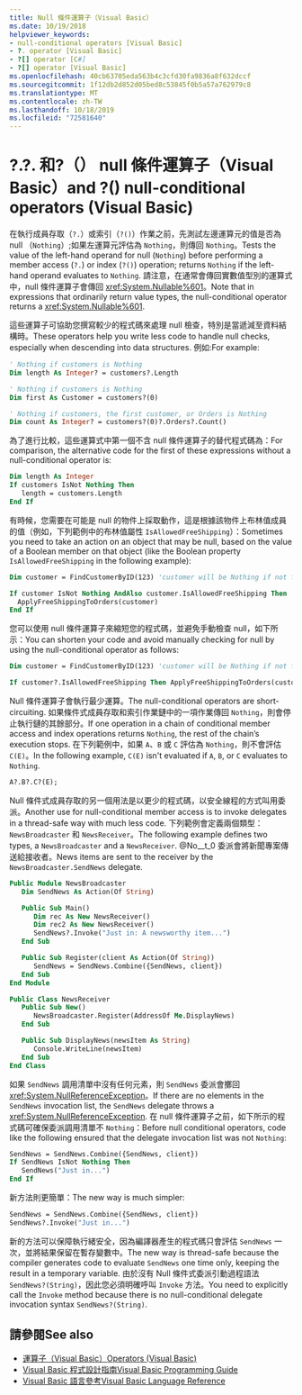 ```yaml
---
title: Null 條件運算子（Visual Basic）
ms.date: 10/19/2018
helpviewer_keywords:
- null-conditional operators [Visual Basic]
- ?. operator [Visual Basic]
- ?[] operator [C#]
- ?[] operator [Visual Basic]
ms.openlocfilehash: 40cb63705eda563b4c3cfd30fa9836a8f632dccf
ms.sourcegitcommit: 1f12db2d852d05bed8c53845f0b5a57a762979c8
ms.translationtype: MT
ms.contentlocale: zh-TW
ms.lasthandoff: 10/18/2019
ms.locfileid: "72581640"
---
```

# <a name="-and--null-conditional-operators-visual-basic"></a><span data-ttu-id="12d88-102">?.</span><span class="sxs-lookup"><span data-stu-id="12d88-102">?.</span></span> <span data-ttu-id="12d88-103">和?（） null 條件運算子（Visual Basic）</span><span class="sxs-lookup"><span data-stu-id="12d88-103">and ?() null-conditional operators (Visual Basic)</span></span>

<span data-ttu-id="12d88-104">在執行成員存取（`?.`）或索引（`?()`）作業之前，先測試左邊運算元的值是否為 null （`Nothing`）;如果左運算元評估為 `Nothing`，則傳回 `Nothing`。</span><span class="sxs-lookup"><span data-stu-id="12d88-104">Tests the value of the left-hand operand for null (`Nothing`) before performing a member access (`?.`) or index (`?()`) operation; returns `Nothing` if the left-hand operand evaluates to `Nothing`.</span></span> <span data-ttu-id="12d88-105">請注意，在通常會傳回實數值型別的運算式中，null 條件運算子會傳回 <xref:System.Nullable%601>。</span><span class="sxs-lookup"><span data-stu-id="12d88-105">Note that in expressions that ordinarily return value types, the null-conditional operator returns a <xref:System.Nullable%601>.</span></span>

<span data-ttu-id="12d88-106">這些運算子可協助您撰寫較少的程式碼來處理 null 檢查，特別是當遞減至資料結構時。</span><span class="sxs-lookup"><span data-stu-id="12d88-106">These operators help you write less code to handle null checks, especially when descending into data structures.</span></span> <span data-ttu-id="12d88-107">例如:</span><span class="sxs-lookup"><span data-stu-id="12d88-107">For example:</span></span>

```vb
' Nothing if customers is Nothing
Dim length As Integer? = customers?.Length

' Nothing if customers is Nothing
Dim first As Customer = customers?(0)

' Nothing if customers, the first customer, or Orders is Nothing
Dim count As Integer? = customers?(0)?.Orders?.Count()
```

<span data-ttu-id="12d88-108">為了進行比較，這些運算式中第一個不含 null 條件運算子的替代程式碼為：</span><span class="sxs-lookup"><span data-stu-id="12d88-108">For comparison, the alternative code for the first of these expressions without a null-conditional operator is:</span></span>

```vb
Dim length As Integer
If customers IsNot Nothing Then
   length = customers.Length
End If
```

<span data-ttu-id="12d88-109">有時候，您需要在可能是 null 的物件上採取動作，這是根據該物件上布林值成員的值（例如，下列範例中的布林值屬性 `IsAllowedFreeShipping`）：</span><span class="sxs-lookup"><span data-stu-id="12d88-109">Sometimes you need to take an action on an object that may be null, based on the value of a Boolean member on that object (like the Boolean property `IsAllowedFreeShipping` in the following example):</span></span>

```vb
Dim customer = FindCustomerByID(123) 'customer will be Nothing if not found.

If customer IsNot Nothing AndAlso customer.IsAllowedFreeShipping Then
  ApplyFreeShippingToOrders(customer)
End If
```

<span data-ttu-id="12d88-110">您可以使用 null 條件運算子來縮短您的程式碼，並避免手動檢查 null，如下所示：</span><span class="sxs-lookup"><span data-stu-id="12d88-110">You can shorten your code and avoid manually checking for null by using the null-conditional operator as follows:</span></span>

```vb
Dim customer = FindCustomerByID(123) 'customer will be Nothing if not found.

If customer?.IsAllowedFreeShipping Then ApplyFreeShippingToOrders(customer)
```

<span data-ttu-id="12d88-111">Null 條件運算子會執行最少運算。</span><span class="sxs-lookup"><span data-stu-id="12d88-111">The null-conditional operators are short-circuiting.</span></span>  <span data-ttu-id="12d88-112">如果條件式成員存取和索引作業鏈中的一項作業傳回 `Nothing`，則會停止執行鏈的其餘部分。</span><span class="sxs-lookup"><span data-stu-id="12d88-112">If one operation in a chain of conditional member access and index operations returns `Nothing`, the rest of the chain’s execution stops.</span></span>  <span data-ttu-id="12d88-113">在下列範例中，如果 `A`、`B` 或 `C` 評估為 `Nothing`，則不會評估 `C(E)`。</span><span class="sxs-lookup"><span data-stu-id="12d88-113">In the following example, `C(E)` isn't evaluated if `A`, `B`, or `C` evaluates to `Nothing`.</span></span>

```vb
A?.B?.C?(E);
```

<span data-ttu-id="12d88-114">Null 條件式成員存取的另一個用法是以更少的程式碼，以安全線程的方式叫用委派。</span><span class="sxs-lookup"><span data-stu-id="12d88-114">Another use for null-conditional member access is to invoke delegates in a thread-safe way with much less code.</span></span>  <span data-ttu-id="12d88-115">下列範例會定義兩個類型： `NewsBroadcaster` 和 `NewsReceiver`。</span><span class="sxs-lookup"><span data-stu-id="12d88-115">The following example defines two types, a `NewsBroadcaster` and a `NewsReceiver`.</span></span> <span data-ttu-id="12d88-116">@No__t_0 委派會將新聞專案傳送給接收者。</span><span class="sxs-lookup"><span data-stu-id="12d88-116">News items are sent to the receiver by the `NewsBroadcaster.SendNews` delegate.</span></span>

```vb
Public Module NewsBroadcaster
   Dim SendNews As Action(Of String)

   Public Sub Main()
      Dim rec As New NewsReceiver()
      Dim rec2 As New NewsReceiver()
      SendNews?.Invoke("Just in: A newsworthy item...")
   End Sub

   Public Sub Register(client As Action(Of String))
      SendNews = SendNews.Combine({SendNews, client})
   End Sub
End Module

Public Class NewsReceiver
   Public Sub New()
      NewsBroadcaster.Register(AddressOf Me.DisplayNews)
   End Sub

   Public Sub DisplayNews(newsItem As String)
      Console.WriteLine(newsItem)
   End Sub
End Class
```

<span data-ttu-id="12d88-117">如果 `SendNews` 調用清單中沒有任何元素，則 `SendNews` 委派會擲回 <xref:System.NullReferenceException>。</span><span class="sxs-lookup"><span data-stu-id="12d88-117">If there are no elements in the `SendNews` invocation list, the `SendNews` delegate throws a <xref:System.NullReferenceException>.</span></span> <span data-ttu-id="12d88-118">在 null 條件運算子之前，如下所示的程式碼可確保委派調用清單不 `Nothing`：</span><span class="sxs-lookup"><span data-stu-id="12d88-118">Before null conditional operators, code like the following ensured that the delegate invocation list was not `Nothing`:</span></span>

```vb
SendNews = SendNews.Combine({SendNews, client})
If SendNews IsNot Nothing Then
   SendNews("Just in...")
End If
```

<span data-ttu-id="12d88-119">新方法則更簡單：</span><span class="sxs-lookup"><span data-stu-id="12d88-119">The new way is much simpler:</span></span>

```vb
SendNews = SendNews.Combine({SendNews, client})
SendNews?.Invoke("Just in...")
```

<span data-ttu-id="12d88-120">新的方法可以保障執行緒安全，因為編譯器產生的程式碼只會評估 `SendNews` 一次，並將結果保留在暫存變數中。</span><span class="sxs-lookup"><span data-stu-id="12d88-120">The new way is thread-safe because the compiler generates code to evaluate `SendNews` one time only, keeping the result in a temporary variable.</span></span> <span data-ttu-id="12d88-121">由於沒有 Null 條件式委派引動過程語法 `SendNews?(String)`，因此您必須明確呼叫 `Invoke` 方法。</span><span class="sxs-lookup"><span data-stu-id="12d88-121">You need to explicitly call the `Invoke` method because there is no null-conditional delegate invocation syntax `SendNews?(String)`.</span></span>

## <a name="see-also"></a><span data-ttu-id="12d88-122">請參閱</span><span class="sxs-lookup"><span data-stu-id="12d88-122">See also</span></span>

- [<span data-ttu-id="12d88-123">運算子（Visual Basic）</span><span class="sxs-lookup"><span data-stu-id="12d88-123">Operators (Visual Basic)</span></span>](index.md)
- [<span data-ttu-id="12d88-124">Visual Basic 程式設計指南</span><span class="sxs-lookup"><span data-stu-id="12d88-124">Visual Basic Programming Guide</span></span>](../../../visual-basic/programming-guide/index.md)
- [<span data-ttu-id="12d88-125">Visual Basic 語言參考</span><span class="sxs-lookup"><span data-stu-id="12d88-125">Visual Basic Language Reference</span></span>](../../../visual-basic/language-reference/index.md)
